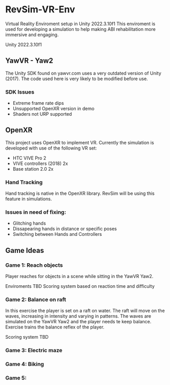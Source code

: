 # RevSim-VR-Env
Virtual Reality Enviroment setup in Unity 2022.3.10f1
This enviroment is used for developing a simulation to help making ABI rehabilitation more immersive and engaging.

Unity 2022.3.10f1

## YawVR - Yaw2 
The Unity SDK found on yawvr.com uses a very outdated version of Unity (2017).
The code used here is very likely to be modified before use.

### SDK Issues
- Extreme frame rate dips
- Unsupported OpenXR version in demo
- Shaders not URP supported



## OpenXR
This project uses OpenXR to implement VR.
Currently the simulation is developed with use of the following VR set:
- HTC VIVE Pro 2
- VIVE controllers (2018) 2x
- Base station 2.0 2x

### Hand Tracking
Hand tracking is native in the OpenXR library.
RevSim will be using this feature in simulations. 

### Issues in need of fixing:
- Glitching hands
- Dissapearing hands in distance or specific poses
- Switching between Hands and Controllers


## Game Ideas

### Game 1: Reach objects
Player reaches for objects in a scene while sitting in the YawVR Yaw2.

Enviroments TBD
Scoring system based on reaction time and difficulty

### Game 2: Balance on raft
In this exercise the player is set on a raft on water. The raft will move on the waves, increasing in intensity and varying in patterns.
The waves are simulated on the YawVR Yaw2 and the player needs te keep balance.
Exercise trains the balance reflex of the player.

Scoring system TBD

### Game 3: Electric maze

### Game 4: Biking

### Game 5: 
